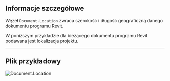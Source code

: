 ## Informacje szczegółowe
Węzeł `Document.Location` zwraca szerokość i długość geograficzną danego dokumentu programu Revit.

W poniższym przykładzie dla bieżącego dokumentu programu Revit podawana jest lokalizacja projektu.
___
## Plik przykładowy

![Document.Location](./Revit.Application.Document.Location_img.jpg)

